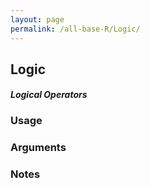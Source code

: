 ```yaml
---
layout: page
permalink: /all-base-R/Logic/
---
```


## __Logic__

#### _Logical Operators_

### Usage

### Arguments

### Notes
